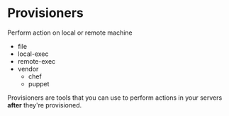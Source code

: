 # Provisioners
Perform action on local or remote machine
- file
- local-exec
- remote-exec
- vendor
	- chef
	- puppet

Provisioners are tools that you can use to perform actions in your servers **after** they're provisioned.